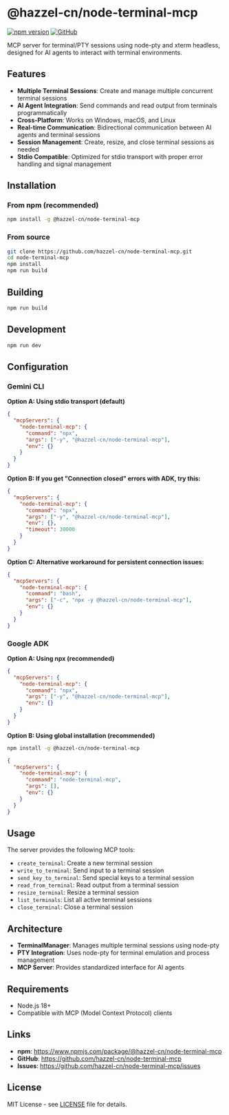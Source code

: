 # @hazzel-cn/node-terminal-mcp

[![npm version](https://badge.fury.io/js/%40hazzel-cn%2Fnode-terminal-mcp.svg)](https://www.npmjs.com/package/@hazzel-cn/node-terminal-mcp)
[![GitHub](https://img.shields.io/github/license/hazzel-cn/node-terminal-mcp)](https://github.com/hazzel-cn/node-terminal-mcp)

MCP server for terminal/PTY sessions using node-pty and xterm headless, designed for AI agents to interact with terminal environments.

## Features

- **Multiple Terminal Sessions**: Create and manage multiple concurrent terminal sessions
- **AI Agent Integration**: Send commands and read output from terminals programmatically
- **Cross-Platform**: Works on Windows, macOS, and Linux
- **Real-time Communication**: Bidirectional communication between AI agents and terminal sessions
- **Session Management**: Create, resize, and close terminal sessions as needed
- **Stdio Compatible**: Optimized for stdio transport with proper error handling and signal management

## Installation

### From npm (recommended)

```bash
npm install -g @hazzel-cn/node-terminal-mcp
```

### From source

```bash
git clone https://github.com/hazzel-cn/node-terminal-mcp.git
cd node-terminal-mcp
npm install
npm run build
```

## Building

```bash
npm run build
```

## Development

```bash
npm run dev
```

## Configuration

### Gemini CLI

**Option A: Using stdio transport (default)**
```json
{
  "mcpServers": {
    "node-terminal-mcp": {
      "command": "npx",
      "args": ["-y", "@hazzel-cn/node-terminal-mcp"],
      "env": {}
    }
  }
}
```

**Option B: If you get "Connection closed" errors with ADK, try this:**
```json
{
  "mcpServers": {
    "node-terminal-mcp": {
      "command": "npx",
      "args": ["-y", "@hazzel-cn/node-terminal-mcp"],
      "env": {},
      "timeout": 30000
    }
  }
}
```

**Option C: Alternative workaround for persistent connection issues:**
```json
{
  "mcpServers": {
    "node-terminal-mcp": {
      "command": "bash",
      "args": ["-c", "npx -y @hazzel-cn/node-terminal-mcp"],
      "env": {}
    }
  }
}
```

### Google ADK

**Option A: Using npx (recommended)**
```json
{
  "mcpServers": {
    "node-terminal-mcp": {
      "command": "npx",
      "args": ["-y", "@hazzel-cn/node-terminal-mcp"],
      "env": {}
    }
  }
}
```

**Option B: Using global installation (recommended)**
```bash
npm install -g @hazzel-cn/node-terminal-mcp
```

```json
{
  "mcpServers": {
    "node-terminal-mcp": {
      "command": "node-terminal-mcp",
      "args": [],
      "env": {}
    }
  }
}
```

## Usage

The server provides the following MCP tools:

- `create_terminal`: Create a new terminal session
- `write_to_terminal`: Send input to a terminal session
- `send_key_to_terminal`: Send special keys to a terminal session
- `read_from_terminal`: Read output from a terminal session
- `resize_terminal`: Resize a terminal session
- `list_terminals`: List all active terminal sessions
- `close_terminal`: Close a terminal session

## Architecture

- **TerminalManager**: Manages multiple terminal sessions using node-pty
- **PTY Integration**: Uses node-pty for terminal emulation and process management
- **MCP Server**: Provides standardized interface for AI agents

## Requirements

- Node.js 18+
- Compatible with MCP (Model Context Protocol) clients

## Links

- **npm**: https://www.npmjs.com/package/@hazzel-cn/node-terminal-mcp
- **GitHub**: https://github.com/hazzel-cn/node-terminal-mcp
- **Issues**: https://github.com/hazzel-cn/node-terminal-mcp/issues

## License

MIT License - see [LICENSE](LICENSE) file for details.
